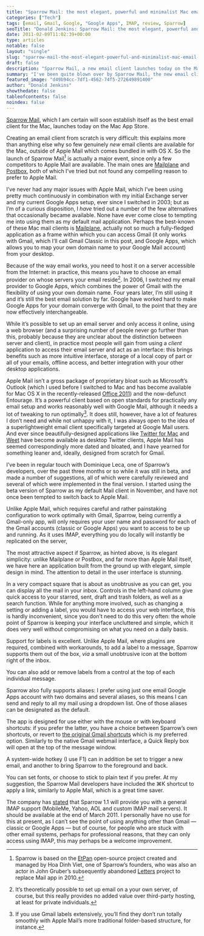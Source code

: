 ```yaml
---
title: "Sparrow Mail: the most elegant, powerful and minimalist Mac email client"
categories: ["Tech"]
tags: [email, Gmail, Google, "Google Apps", IMAP, review, Sparrow]
seoTitle: "Donald Jenkins: Sparrow Mail: the most elegant, powerful and minimalist Mac email client"
date: 2011-02-09T11:02:39+00:00
type: articles
notable: false
layout: "single"
slug: "sparrow-mail-the-most-elegant-powerful-and-minimalist-mac-email-client"
draft: false
description: "Sparrow Mail, a new email client launches today on the Mac App Store. Designed with incredible attention to detail, it offers an uncluttered yet fantastically powerful and flexible interface"
summary: "I've been quite blown over by Sparrow Mail, the new email client that launches today on the Mac App Store. Designed with incredible attention to detail, it offers an uncluttered yet fantastically powerful and flexible interface, Tweetie-style, while remaining totally compatible with the original spirit and functionality of Gmail. I especially like the powerful keyboard shortcuts. It's currently usable with Gmail—classic or Google Apps—but a generic IMAP upgraded is promised for March."
featured_image: "d49b94cc-7df1-4562-74f5-272649891400"
author: "Donald Jenkins"
showthedate: false
tableofcontents: false
noindex: false
---
```


[Sparrow Mail](https://www.sparrowmailapp.com/), which I am certain will soon establish itself as the best email client for the Mac, launches today on the Mac App Store.

Creating an email client from scratch is very difficult: this explains more than anything else why so few genuinely _new_ email clients are available for the Mac, outside of Apple Mail which comes bundled in with OS X. So the launch of Sparrow Mail[^1] is actually a major event, since only a few competitors to Apple Mail are available. The main ones are [Mailplane](https://mailplaneapp.com/) and [Postbox](https://www.postbox-inc.com/), both of which I’ve tried but not found any compelling reason to prefer to Apple Mail.

I’ve never had any major issues with Apple Mail, which I’ve been using pretty much continuously in combination with my initial Exchange server and my current Google Apps setup, ever since I switched in 2003; but as I’m of a curious disposition, I _have_ tried out a number of the few alternatives that occasionally became available. None have ever come close to tempting me into using them as my default mail application. Perhaps the best-known of these Mac mail clients is [Mailplane](https://mailplaneapp.com/), actually not so much a fully-fledged application as a frame within which you can access Gmail (it only works with Gmail, which I’ll call Gmail Classic in this post, and Google Apps, which allows you to map your own domain name to your Google Mail account) from your desktop.

Because of the way email works, you need to host it on a server accessible from the Internet: in practice, this means you have to choose an email provider on whose servers your email reside[^2]. In 2006, I switched my email provider to Google Apps, which combines the power of Gmail with the flexibility of using your own domain name. Four years later, I’m still using it and it’s still the best email solution by far. Google have worked hard to make Google Apps for your domain converge with Gmail, to the point that they are now effectively interchangeable.

While it’s possible to set up an email server and only access it online, using a web browser (and a surprising number of people never go further than this, probably because they are unclear about the distinction between server and client), in practice most people will gain from using a _client_ application to access their email server and act as an interface: this brings benefits such as more intuitive interface, storage of a local copy of part or all of your emails, offline access, and better integration with your other desktop applications.

Apple Mail isn’t a gross package of proprietary bloat such as Microsoft’s Outlook (which I used before I switched to Mac and has become available for Mac OS X in the recently-released [Office 2011](https://www.microsoft.com/mac/)) and the now-defunct Entourage. It’s a powerful client based on open standards for practically any email setup and works reasonably well with Google Mail, although it needs a lot of tweaking to run optimally[^3]. It does still, however, have a lot of features I don’t need and while not unhappy with it, I was always open to the idea of a superlightweight email client specifically targeted at Google Mail users. And ever since beautifully-designed applications like [Twitter for Mac](https://itunes.apple.com/us/app/twitter/id409789998?mt=12) and [Weet](https://beautifulpixels.com/iphone/weet/) have become available as desktop Twitter clients, Apple Mail has seemed correspondingly more dated and bloated, and I have yearned for something leaner and, ideally, designed from scratch for Gmail.

I’ve been in regular touch with Dominique Leca, one of Sparrow’s developers, over the past three months or so while it was still in beta, and made a number of suggestions, all of which were carefully reviewed and several of which were implemented in the final version. I started using the beta version of Sparrow as my default Mail client in November, and have not once been tempted to switch back to Apple Mail.

Unlike Apple Mail, which requires careful and rather painstaking configuration to work optimally with Gmail, Sparrow, being currently a Gmail-only app, will only requires your user name and password for each of the Gmail accounts (classic or Google Apps) you want to access to be up and running. As it uses IMAP, everything you do locally will instantly be replicated on the server,

The most attractive aspect if Sparrow, as hinted above, is its elegant simplicity: unlike Mailplane or Postbox, and far more than Apple Mail itself, we have here an application built from the ground up with elegant, simple design in mind. The attention to detail in the user interface is stunning.

In a very compact square that is about as unobtrusive as you can get, you can display all the mail in your inbox. Controls in the left-hand column give quick access to your starred, sent, draft and trash folders, as well as a search function. While for anything more involved, such as changing a setting or adding a label, you would have to access your web interface, this is hardly inconvenient, since you don’t need to do this very often: the whole point of Sparrow is keeping your interface uncluttered and simple, which it does very well without compromising on what you need on a daily basis.

Support for labels is excellent. Unlike Apple Mail, where plugins are required, combined with workarounds, to add a label to a message, Sparrow supports them out of the box, _via_ a small unobtrusive icon at the bottom right of the inbox.

You can also add or remove labels from a control at the top of each individual message.

Sparrow also fully supports aliases: I prefer using just one email Google Apps account with two domains and several aliases, so this means I can send and reply to all my mail using a dropdown list. One of those aliases can be designated as the default.

The app is designed for use either with the mouse or with keyboard shortcuts: if you prefer the latter, you have a choice between Sparrow’s own shortcuts, or revert to [the original Gmail shortcuts](https://mail.google.com/support/bin/answer.py?hl=en&answer=6594) which is my preferred option. Similarly to the native Gmail webmail interface, a Quick Reply box will open at the top of the message window.

A system-wide hotkey (I use F1) can in addition be set to trigger a new email, and another to bring Sparrow to the foreground and back.

You can set fonts, or choose to stick to plain text if you prefer. At my suggestion, the Sparrow Mail developers have included the ⌘K shortcut to apply a link, similarly to Apple Mail, which is a great time saver.

The company has [stated](https://getsatisfaction.com/sparrow/topics/imap_support-12nnkh) that Sparrow 1.1 will provide you with a general IMAP support (MobileMe, Yahoo, AOL and custom IMAP mail servers). It should be available at the end of March 2011. I personally have no use for this at present, as I can’t see the point of using anything other than Gmail — classic or Google Apps — but of course, for people who are stuck with other email systems, perhaps for professional reasons, that they can only access using IMAP, this may perhaps be a welcome improvement.

[^1]: Sparrow is based on the [EtPan](http://www.etpan.org/libetpan/index.html) open-source project created and managed by Hoa Dinh Viet, one of Sparrow’s founders, who was also an actor in John Gruber’s subsequently abandoned [Letters](http://arstechnica.com/apple/news/2010/01/rage-against-the-mail-machine-the-genesis-of-letters.ars) project to replace Mail app in 2010.
[^2]: It’s theoretically possible to set up email on a your own server, of course, but this really provides no added value over third-party hosting, at least for private individuals.
[^3]: If you use Gmail labels extensively, you’ll find they don’t run totally smoothly with Apple Mail’s more traditional folder-based structure, for instance.

